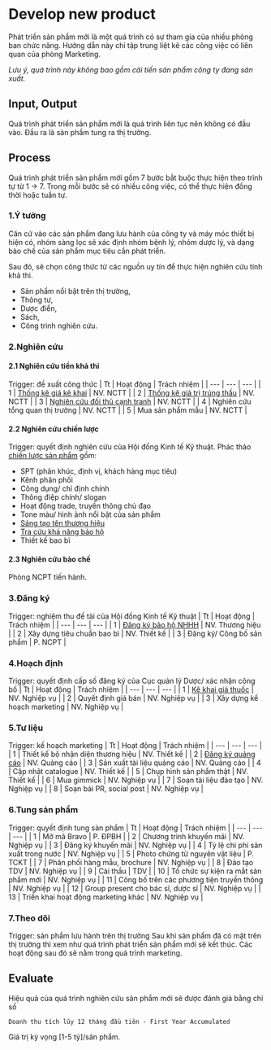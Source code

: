 # Develop new product
Phát triển sản phẩm mới là một quá trình có sự tham gia của nhiều phòng ban chức năng. Hướng dẫn này chỉ tập trung liệt kê các công việc có liên quan của phòng Marketing.

*Lưu ý, quá trình này không bao gồm cải tiến sản phẩm công ty đang sản xuất.*

## Input, Output
Quá trình phát triển sản phẩm mới là quá trình liên tục nên không có đầu vào. Đầu ra là sản phẩm tung ra thị trường.

## Process
Quá trình phát triển sản phẩm mới gồm 7 bước bắt buộc thực hiện theo trình tự từ 1 -> 7. Trong mỗi bước sẽ có nhiều công việc, có thể thực hiện đồng thời hoặc tuần tự.
### 1.Ý tưởng
Căn cứ vào các sản phẩm đang lưu hành của công ty và máy móc thiết bị hiện có, nhóm sàng lọc sẽ xác định nhóm bệnh lý, nhóm dược lý, và dạng bào chế của sản phẩm mục tiêu cần phát triển.

Sau đó, sẽ chọn công thức từ các nguồn uy tín để thực hiện nghiên cứu tính khả thi.
* Sản phẩm nổi bật trên thị trường,
* Thông tư,
* Dược điển,
* Sách,
* Công trình nghiên cứu.

### 2.Nghiên cứu
#### 2.1 Nghiên cứu tiền khả thi
Trigger: đề xuất công thức
| Tt | Hoạt động | Trách nhiệm |
| --- | --- | --- |
| 1 | [Thống kê giá kê khai](../research/declare.md) | NV. NCTT |
| 2 | [Thống kê giá trị trúng thầu](../research/biding.md) | NV. NCTT |
| 3 | [Nghiên cứu đối thủ cạnh tranh](../research/competitor.md) | NV. NCTT |
| 4 | Nghiên cứu tổng quan thị trường | NV. NCTT |
| 5 | Mua sản phẩm mẫu | NV. NCTT |

#### 2.2 Nghiên cứu chiến lược
Trigger: quyết định nghiên cứu của Hội đồng Kinh tế Kỹ thuật.
Phác thảo [chiến lược sản phẩm](https://docs.google.com/document/d/1FS7-bUEr-dXPNFdvoa1HBRnAx7swVR3fgyIiyT9GJrg/edit?usp=sharing) gồm:
- SPT (phân khúc, định vị, khách hàng mục tiêu)
- Kênh phân phối
- Công dụng/ chỉ định chính
- Thông điệp chính/ slogan
- Hoạt động trade, truyền thông chủ đạo
- Tone màu/ hình ảnh nổi bật của sản phẩm
- [Sáng tạo tên thương hiệu](../ip/naming/create.md)
- [Tra cứu khả năng bảo hộ](../ip/trademark/lookups.md)
- Thiết kế bao bì
#### 2.3 Nghiên cứu bào chế
Phòng NCPT tiến hành.

### 3.Đăng ký
Trigger: nghiệm thu đề tài của Hội đồng Kinh tế Kỹ thuật
| Tt | Hoạt động | Trách nhiệm |
| --- | --- | --- |
| 1 | [Đăng ký bảo hộ NHHH](https://1drv.ms/w/s!AiA8LkFkurxNoz4N5ey6f7digwP6?e=npaxTv)  | NV. Thương hiệu |
| 2 | Xây dựng tiêu chuẩn bao bì | NV. Thiết kế |
| 3 | Đăng ký/ Công bố sản phẩm | P. NCPT |

### 4.Hoạch định
Trigger: quyết định cấp số đăng ký của Cục quản lý Dược/ xác nhận công bố
| Tt | Hoạt động | Trách nhiệm |
| --- | --- | --- |
| 1 | [Kê khai giá thuốc](https://1drv.ms/w/s!AiA8LkFkurxNqhi-LjLuZwoDeW1d?e=PlPn6z) | NV. Nghiệp vụ |
| 2 | Quyết định giá bán | NV. Nghiệp vụ |
| 3 | Xây dựng kế hoạch marketing | NV. Nghiệp vụ |

### 5.Tư liệu
Trigger: kế hoạch marketing
| Tt | Hoạt động | Trách nhiệm |
| --- | --- | --- |
| 1 | Thiết kế bộ nhận diện thương hiệu | NV. Thiết kế |
| 2 | [Đăng ký quảng cáo](../ads/#dang-ky) | NV. Quảng cáo |
| 3 | Sản xuất tài liệu quảng cáo | NV. Quảng cáo |
| 4 | Cập nhật catalogue | NV. Thiết kế |
| 5 | Chụp hình sản phẩm thật | NV. Thiết kế |
| 6 | Mua gimmick | NV. Nghiệp vụ |
| 7 | Soạn tài liệu đào tạo | NV. Nghiệp vụ |
| 8 | Soạn bài PR, social post | NV. Nghiệp vụ |

### 6.Tung sản phẩm
Trigger: quyết định tung sản phẩm
| Tt | Hoạt động | Trách nhiệm |
| --- | --- | --- |
| 1 | Mở mã Bravo | P. ĐPBH |
| 2 | Chương trình khuyến mãi | NV. Nghiệp vụ |
| 3 | Đăng ký khuyến mãi | NV. Nghiệp vụ |
| 4 | Tỷ lệ chi phí sản xuất trong nước | NV. Nghiệp vụ |
| 5 | Photo chứng từ nguyên vật liệu | P. TCKT |
| 7 | Phân phối hàng mẫu, brochure | NV. Nghiệp vụ |
| 8 | Đào tạo TDV | NV. Nghiệp vụ |
| 9 | Cài thầu | TDV |
| 10 | Tổ chức sự kiện ra mắt sản phẩm mới | NV. Nghiệp vụ |
| 11 | Công bố trên các phương tiện truyền thông | NV. Nghiệp vụ |
| 12 | Group present cho bác sĩ, dược sĩ | NV. Nghiệp vụ |
| 13 | Triển khai hoạt động marketing khác | NV. Nghiệp vụ |

### 7.Theo dõi
Trigger: sản phẩm lưu hành trên thị trường
Sau khi sản phẩm đã có mặt trên thị trường thì xem như quá trình phát triển sản phẩm mới sẽ kết thúc. Các hoạt động sau đó sẽ nằm trong quá trình marketing.

## Evaluate
Hiệu quả của quá trình nghiên cứu sản phẩm mới sẽ được đánh giá bằng chỉ số
``` code
Doanh thu tích lũy 12 tháng đầu tiên - First Year Accumulated
```
Giá trị kỳ vọng [1-5 tỷ]/sản phẩm.